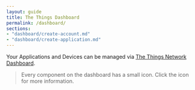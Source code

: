 ```yaml
---
layout: guide
title: The Things Dashboard
permalink: /dashboard/
sections:
- "dashboard/create-account.md"
- "dashboard/create-application.md"
---
```

Your Applications and Devices can be managed via [The Things Network Dashboard](https://staging.thethingsnetwork.org).

> Every component on the dashboard has a small <i class="fa fa-question-circle"></i> icon. Click the icon for more information.